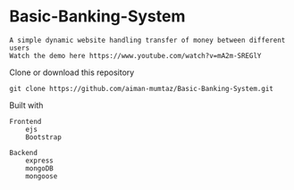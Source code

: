 # Basic-Banking-System
    A simple dynamic website handling transfer of money between different users
    Watch the demo here https://www.youtube.com/watch?v=mA2m-SREGlY
    

Clone or download this repository

    git clone https://github.com/aiman-mumtaz/Basic-Banking-System.git


Built with

    Frontend
        ejs
        Bootstrap

    Backend
        express
        mongoDB
        mongoose
    
